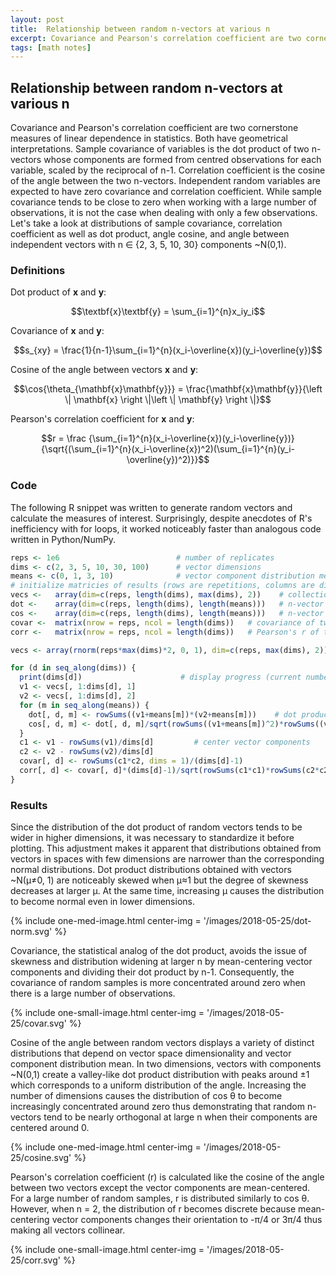 ```yaml
---
layout: post
title:  Relationship between random n-vectors at various n
excerpt: Covariance and Pearson's correlation coefficient are two cornerstone measures of linear dependence in statistics. Both have geometrical interpretations. Sample covariance of variables is the dot product of two n-vectors whose components are formed from centred observations for each variable, scaled by the reciprocal of n-1. Correlation coefficient is the cosine of the angle between the two vectors. Their distributions depend on n. Here we will take a look at distributions of sample covariance, correlation coefficient as well as dot product, angle cosine, and angle between independent vectors with n ∈ {2, 3, 5, 10, 30} components ~N(0,1).
tags: [math notes]
---
```


## Relationship between random n-vectors at various n

Covariance and Pearson's correlation coefficient are two cornerstone measures of linear dependence in statistics. Both have geometrical interpretations. Sample covariance of variables is the dot product of two n-vectors whose components are formed from centred observations for each variable, scaled by the reciprocal of n-1. Correlation coefficient is the cosine of the angle between the two n-vectors. Independent random variables are expected to have zero covariance and correlation coefficient. While sample covariance tends to be close to zero when working with a large number of observations, it is not the case when dealing with only a few observations. Let's take a look at distributions of sample covariance, correlation coefficient as well as dot product, angle cosine, and angle between independent vectors with n ∈ {2, 3, 5, 10, 30} components ~N(0,1).

### Definitions

Dot product of **x** and **y**: 

$$\textbf{x}\textbf{y} = \sum_{i=1}^{n}x_iy_i$$

Covariance of **x** and **y**: 

$$s_{xy} = \frac{1}{n-1}\sum_{i=1}^{n}(x_i-\overline{x})(y_i-\overline{y})$$

Cosine of the angle between vectors **x** and **y**: 

$$\cos{\theta_{\mathbf{x}\mathbf{y}}} = \frac{\mathbf{x}\mathbf{y}}{\left \| \mathbf{x} \right \|\left \| \mathbf{y} \right \|}$$

Pearson's correlation coefficient for **x** and **y**: 

$$r = \frac {\sum_{i=1}^{n}(x_i-\overline{x})(y_i-\overline{y})}{\sqrt{(\sum_{i=1}^{n}(x_i-\overline{x})^2)(\sum_{i=1}^{n}(y_i-\overline{y})^2)}}$$


### Code

The following R snippet was written to generate random vectors and calculate the measures of interest. Surprisingly, despite anecdotes of R's inefficiency with for loops, it worked noticeably faster than analogous code written in Python/NumPy. 

```R
reps <- 1e6                          # number of replicates
dims <- c(2, 3, 5, 10, 30, 100)      # vector dimensions
means <- c(0, 1, 3, 10)              # vector component distribution means
# initialize matricies of results (rows are repetitions, columns are dimensions)
vecs <-   array(dim=c(reps, length(dims), max(dims), 2))    # collection of n-vector pairs
dot <-    array(dim=c(reps, length(dims), length(means)))   # n-vector dot product
cos <-    array(dim=c(reps, length(dims), length(means)))   # n-vector angle cosine
covar <-  matrix(nrow = reps, ncol = length(dims))   # covariance of two sets ("vectors") of n observations
corr <-   matrix(nrow = reps, ncol = length(dims))   # Pearson's r of two sets ("vectors") of n observations

vecs <- array(rnorm(reps*max(dims)*2, 0, 1), dim=c(reps, max(dims), 2))	# collection of n-vector pairs, n = max(dims)

for (d in seq_along(dims)) {
  print(dims[d])                      # display progress (current number of dimensions)
  v1 <- vecs[, 1:dims[d], 1]
  v2 <- vecs[, 1:dims[d], 2]
  for (m in seq_along(means)) {
    dot[, d, m] <- rowSums((v1+means[m])*(v2+means[m]))    # dot product of vectors
    cos[, d, m] <- dot[, d, m]/sqrt(rowSums((v1+means[m])^2)*rowSums((v2+means[m])^2)) # cosine
  }
  c1 <- v1 - rowSums(v1)/dims[d]         # center vector components
  c2 <- v2 - rowSums(v2)/dims[d]                                            
  covar[, d] <- rowSums(c1*c2, dims = 1)/(dims[d]-1)                      # faster impolementation of cov()
  corr[, d] <- covar[, d]*(dims[d]-1)/sqrt(rowSums(c1*c1)*rowSums(c2*c2)) # faster implementation of cor()
}

```

### Results

Since the distribution of the dot product of random vectors tends to be wider in higher dimensions, it was necessary to standardize it before plotting. This adjustment makes it apparent that distributions obtained from vectors in spaces with few dimensions are narrower than the corresponding normal distributions. Dot product distributions obtained with vectors ~N(µ≠0, 1) are noticeably skewed when µ≈1 but the degree of skewness decreases at larger µ. At the same time, increasing µ causes the distribution to become normal even in lower dimensions.

{% include one-med-image.html center-img = '/images/2018-05-25/dot-norm.svg' %}

Covariance, the statistical analog of the dot product, avoids the issue of skewness and distribution widening at larger n by mean-centering vector components and dividing their dot product by n-1. Consequently, the covariance of random samples is more concentrated around zero when there is a large number of observations.

{% include one-small-image.html center-img = '/images/2018-05-25/covar.svg'  %}


Cosine of the angle between random vectors displays a variety of distinct distributions that depend on vector space dimensionality and vector component distribution mean. In two dimensions, vectors with components ~N(0,1) create a valley-like dot product distribution with peaks around ±1 which corresponds to a uniform distribution of the angle. Increasing the number of dimensions causes the distribution of cos θ to become increasingly concentrated around zero thus demonstrating that random n-vectors tend to be nearly orthogonal at large n when their components are centered around 0.

{% include one-med-image.html center-img = '/images/2018-05-25/cosine.svg'  %}

Pearson's correlation coefficient (r) is calculated like the cosine of the angle between two vectors except the vector components are mean-centered. For a large number of random samples, r is distributed similarly to cos θ. However, when n = 2, the distribution of r becomes discrete because mean-centering vector components changes their orientation to -π/4 or 3π/4 thus making all vectors collinear.

{% include one-small-image.html center-img = '/images/2018-05-25/corr.svg'  %}









